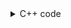 <details><summary>C++ code</summary>

![](../../../assets/convert-array-to-reduced-form.png)

</details>
